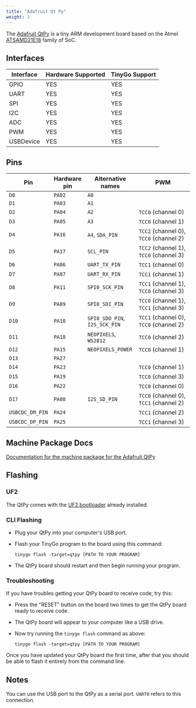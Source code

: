 ```yaml
---
title: "Adafruit Qt Py"
weight: 3
---
```


The [Adafruit QtPy](https://www.adafruit.com/product/4600) is a tiny ARM development board based on the Atmel [ATSAMD21E18](https://www.microchip.com/wwwproducts/en/ATSAMD21E18) family of SoC.

## Interfaces

| Interface | Hardware Supported | TinyGo Support |
| --------- | ------------- | ----- |
| GPIO      | YES | YES |
| UART      | YES | YES |
| SPI       | YES | YES |
| I2C       | YES | YES |
| ADC       | YES | YES |
| PWM       | YES | YES |
| USBDevice | YES | YES |

## Pins

| Pin               | Hardware pin | Alternative names | PWM                  |
| ----------------- | ------------ | ----------------- | -------------------- |
| `D0`              | `PA02`       | `A0`              |                      |
| `D1`              | `PA03`       | `A1`              |                      |
| `D2`              | `PA04`       | `A2`              | `TCC0` (channel 0)   |
| `D3`              | `PA05`       | `A3`              | `TCC0` (channel 1)   |
| `D4`              | `PA16`       | `A4`, `SDA_PIN`   | `TCC2` (channel 0), `TCC0` (channel 2) |
| `D5`              | `PA17`       | `SCL_PIN`         | `TCC2` (channel 1), `TCC0` (channel 3) |
| `D6`              | `PA06`       | `UART_TX_PIN`     | `TCC1` (channel 0)   |
| `D7`              | `PA07`       | `UART_RX_PIN`     | `TCC1` (channel 1)   |
| `D8`              | `PA11`       | `SPI0_SCK_PIN`    | `TCC1` (channel 1), `TCC0` (channel 3) |
| `D9`              | `PA09`       | `SPI0_SDI_PIN`    | `TCC0` (channel 1), `TCC1` (channel 3) |
| `D10`             | `PA10`       | `SPI0_SDO_PIN`, `I2S_SCK_PIN` | `TCC1` (channel 0), `TCC0` (channel 2) |
| `D11`             | `PA18`       | `NEOPIXELS`, `WS2812` | `TCC0` (channel 2)   |
| `D12`             | `PA15`       | `NEOPIXELS_POWER` | `TCC0` (channel 1)   |
| `D13`             | `PA27`       |                   |                      |
| `D14`             | `PA23`       |                   | `TCC0` (channel 1)   |
| `D15`             | `PA19`       |                   | `TCC0` (channel 3)   |
| `D16`             | `PA22`       |                   | `TCC0` (channel 0)   |
| `D17`             | `PA08`       | `I2S_SD_PIN`      | `TCC0` (channel 0), `TCC1` (channel 2) |
| `USBCDC_DM_PIN`   | `PA24`       |                   | `TCC1` (channel 2)   |
| `USBCDC_DP_PIN`   | `PA25`       |                   | `TCC1` (channel 3)   |

## Machine Package Docs

[Documentation for the machine package for the Adafruit QtPy](../machine/qtpy)

## Flashing

### UF2

The QtPy comes with the [UF2 bootloader](https://github.com/Microsoft/uf2) already installed.

### CLI Flashing

- Plug your QtPy into your computer's USB port.
- Flash your TinyGo program to the board using this command:

    ```shell
    tinygo flash -target=qtpy [PATH TO YOUR PROGRAM]
    ```

- The QtPy board should restart and then begin running your program.

### Troubleshooting

If you have troubles getting your QtPy board to receive code, try this:

- Press the "RESET" button on the board two times to get the QtPy board ready to receive code.
- The QtPy board will appear to your computer like a USB drive.
- Now try running the `tinygo flash` command as above:

    ```shell
    tinygo flash -target=qtpy [PATH TO YOUR PROGRAM]
    ```

Once you have updated your QtPy board the first time, after that you should be able to flash it entirely from the command line.

## Notes

You can use the USB port to the QtPy as a serial port. `UART0` refers to this connection.
